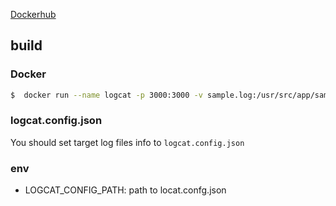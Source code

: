 
[Dockerhub](https://hub.docker.com/r/onyankopon/logcat)

## build

### Docker

```sh
$  docker run --name logcat -p 3000:3000 -v sample.log:/usr/src/app/sample.log onyankopon/logcat
```

### logcat.config.json

You should set target log files info to `logcat.config.json` 


### env

- LOGCAT_CONFIG_PATH: path to locat.confg.json  